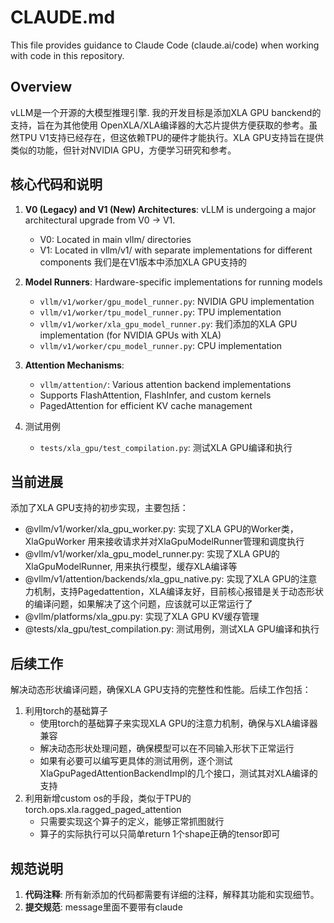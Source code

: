 
# CLAUDE.md

This file provides guidance to Claude Code (claude.ai/code) when working with code in this repository.

## Overview

vLLM是一个开源的大模型推理引擎. 我的开发目标是添加XLA GPU banckend的支持，旨在为其他使用 OpenXLA/XLA编译器的大芯片提供方便获取的参考。虽然TPU V1支持已经存在，但这依赖TPU的硬件才能执行。XLA GPU支持旨在提供类似的功能，但针对NVIDIA GPU，方便学习研究和参考。

## 核心代码和说明

1. **V0 (Legacy) and V1 (New) Architectures**: vLLM is undergoing a major architectural upgrade from V0 -> V1.
   - V0: Located in main vllm/ directories
   - V1: Located in vllm/v1/ with separate implementations for different components
   我们是在V1版本中添加XLA GPU支持的

2. **Model Runners**: Hardware-specific implementations for running models
   - `vllm/v1/worker/gpu_model_runner.py`: NVIDIA GPU implementation
   - `vllm/v1/worker/tpu_model_runner.py`: TPU implementation
   - `vllm/v1/worker/xla_gpu_model_runner.py`: 我们添加的XLA GPU implementation (for NVIDIA GPUs with XLA)
   - `vllm/v1/worker/cpu_model_runner.py`: CPU implementation

3. **Attention Mechanisms**:
   - `vllm/attention/`: Various attention backend implementations
   - Supports FlashAttention, FlashInfer, and custom kernels
   - PagedAttention for efficient KV cache management

4. 测试用例
   - `tests/xla_gpu/test_compilation.py`: 测试XLA GPU编译和执行

## 当前进展

添加了XLA GPU支持的初步实现，主要包括：

- @vllm/v1/worker/xla_gpu_worker.py: 实现了XLA GPU的Worker类，XlaGpuWorker 用来接收请求并对XlaGpuModelRunner管理和调度执行
- @vllm/v1/worker/xla_gpu_model_runner.py: 实现了XLA GPU的XlaGpuModelRunner, 用来执行模型，缓存XLA编译等
- @vllm/v1/attention/backends/xla_gpu_native.py: 实现了XLA GPU的注意力机制，支持Pagedattention，XLA编译友好，目前核心报错是关于动态形状的编译问题，如果解决了这个问题，应该就可以正常运行了
- @vllm/platforms/xla_gpu.py: 实现了XLA GPU KV缓存管理  
- @tests/xla_gpu/test_compilation.py: 测试用例，测试XLA GPU编译和执行

## 后续工作

解决动态形状编译问题，确保XLA GPU支持的完整性和性能。后续工作包括：

1. 利用torch的基础算子
   - 使用torch的基础算子来实现XLA GPU的注意力机制，确保与XLA编译器兼容
   - 解决动态形状处理问题，确保模型可以在不同输入形状下正常运行
   - 如果有必要可以编写更具体的测试用例，逐个测试XlaGpuPagedAttentionBackendImpl的几个接口，测试其对XLA编译的支持
2. 利用新增custom os的手段，类似于TPU的torch.ops.xla.ragged_paged_attention
   - 只需要实现这个算子的定义，能够正常抓图就行
   - 算子的实际执行可以只简单return 1个shape正确的tensor即可

## 规范说明

1. **代码注释**: 所有新添加的代码都需要有详细的注释，解释其功能和实现细节。
2. **提交规范**: message里面不要带有claude
